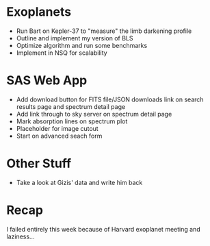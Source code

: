 Exoplanets
==========

* Run Bart on Kepler-37 to "measure" the limb darkening profile
* Outline and implement my version of BLS
* Optimize algorithm and run some benchmarks
* Implement in NSQ for scalability


SAS Web App
===========

* Add download button for FITS file/JSON downloads link on search results page and spectrum detail page
* Add link through to sky server on spectrum detail page
* Mark absorption lines on spectrum plot
* Placeholder for image cutout
* Start on advanced seach form


Other Stuff
===========

* Take a look at Gizis' data and write him back


Recap
=====

I failed entirely this week because of Harvard exoplanet meeting and laziness...
